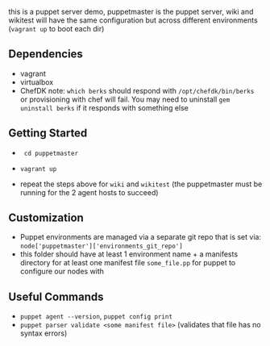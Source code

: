 this is a puppet server demo, puppetmaster is the puppet server, wiki and wikitest will have the same configuration but across different environments (`vagrant up` to boot each dir)

 ## Dependencies
- vagrant
- virtualbox
- ChefDK note: `which berks` should respond with `/opt/chefdk/bin/berks` or provisioning with chef will fail.  You may need to uninstall `gem uninstall berks` if it responds with something else

 ## Getting Started

- ` cd puppetmaster`
- `vagrant up`

- repeat the steps above for `wiki` and `wikitest` (the puppetmaster must be running for the 2 agent hosts to succeed)

 ## Customization

- Puppet environments are managed via a separate git repo that is set via: `node['puppetmaster']['environments_git_repo']`
- this folder should have at least 1 environment name + a manifests directory for at least one manifest file `some_file.pp` for puppet to configure our nodes with

## Useful Commands
- `puppet agent --version`, `puppet config print`
- `puppet parser validate <some manifest file>` (validates that file has no syntax errors)
